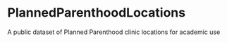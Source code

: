 # PlannedParenthoodLocations
A public dataset of Planned Parenthood clinic locations for academic use
